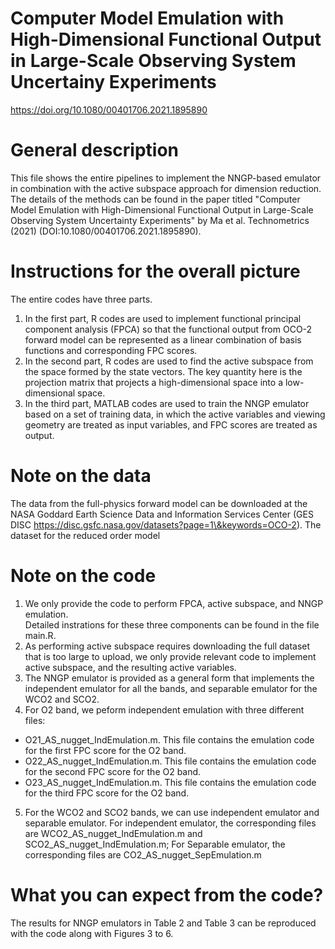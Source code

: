 # Computer Model Emulation with High-Dimensional Functional Output in Large-Scale Observing System Uncertainy Experiments
https://doi.org/10.1080/00401706.2021.1895890 

# General description
 This file shows the entire pipelines to implement the NNGP-based emulator
 in combination with the active subspace approach for dimension reduction. 
 The details of the methods can be found in the paper titled "Computer Model
 Emulation with High-Dimensional Functional Output in Large-Scale Observing
 System Uncertainty Experiments" by  Ma et al. Technometrics (2021) (DOI:10.1080/00401706.2021.1895890).

# Instructions for the overall picture 
The entire codes have three parts.
1. In the first part, R codes are used to implement functional principal
 component analysis (FPCA) so that the functional output from OCO-2 forward 
 model can be represented as a linear combination of basis functions and 
 corresponding FPC scores. 
2. In the second part, R codes are used to find the active subspace from 
 the space formed by the state vectors. The key quantity here is the 
 projection matrix that projects a high-dimensional space into a low-dimensional
 space.
3. In the third part, MATLAB codes are used to train the NNGP emulator based
 on a set of training data, in which the active variables and viewing geometry
 are treated as input variables, and FPC scores are treated as output. 


# Note on the data
The data from the full-physics forward model can be downloaded at the NASA Goddard Earth Science Data and Information Services Center (GES DISC https://disc.gsfc.nasa.gov/datasets?page=1\&keywords=OCO-2). 
 The dataset for the reduced order model

# Note on the code
1. We only provide the code to perform FPCA, active subspace, and NNGP emulation.  
 Detailed instrations for these three components can be found in the file main.R.
2. As performing active subspace requires downloading the full dataset that is too 
 large to upload, we only provide relevant code to implement active subspace, and 
 the resulting active variables. 
3. The NNGP emulator is provided as a general form that implements the independent emulator
 for all the bands, and separable emulator for the WCO2 and SCO2. 
4. For O2 band, we peform independent emulation with three different files: 
 * O21_AS_nugget_IndEmulation.m. This file contains the emulation code for the 
 first FPC score for the O2 band.
 * O22_AS_nugget_IndEmulation.m. This file contains the emulation code for the 
 second FPC score for the O2 band.   
 * O23_AS_nugget_IndEmulation.m. This file contains the emulation code for the 
 third FPC score for the O2 band.
5. For the WCO2 and SCO2 bands, we can use independent emulator and separable emulator.
 For independent emulator, the corresponding files are WCO2_AS_nugget_IndEmulation.m
 and SCO2_AS_nugget_IndEmulation.m; For Separable emulator, the corresponding files 
 are CO2_AS_nugget_SepEmulation.m

# What you can expect from the code?
 The results for NNGP emulators in Table 2 and Table 3 can be reproduced with the code along with Figures 3 to 6. 

